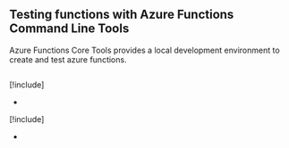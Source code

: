 ## Testing functions with Azure Functions Command Line Tools

Azure Functions Core Tools provides a local development environment to create and test azure functions.

```
```

[!include[](../includes/takeaways-heading.md)]

- 

[!include[](../includes/read-more-heading.md)]

- []()
